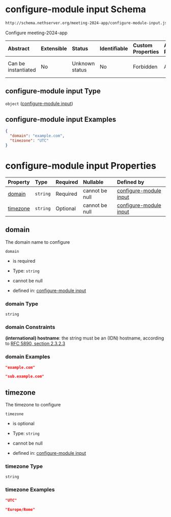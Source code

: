 # configure-module input Schema

```txt
http://schema.nethserver.org/meeting-2024-app/configure-module-input.json
```

Configure meeting-2024-app

| Abstract            | Extensible | Status         | Identifiable | Custom Properties | Additional Properties | Access Restrictions | Defined In                                                                                         |
| :------------------ | :--------- | :------------- | :----------- | :---------------- | :-------------------- | :------------------ | :------------------------------------------------------------------------------------------------- |
| Can be instantiated | No         | Unknown status | No           | Forbidden         | Allowed               | none                | [configure-module-input.json](meeting-2024-app/configure-module-input.json "open original schema") |

## configure-module input Type

`object` ([configure-module input](configure-module-input.md))

## configure-module input Examples

```json
{
  "domain": "example.com",
  "timezone": "UTC"
}
```

# configure-module input Properties

| Property              | Type     | Required | Nullable       | Defined by                                                                                                                                                               |
| :-------------------- | :------- | :------- | :------------- | :----------------------------------------------------------------------------------------------------------------------------------------------------------------------- |
| [domain](#domain)     | `string` | Required | cannot be null | [configure-module input](configure-module-input-properties-domain.md "http://schema.nethserver.org/meeting-2024-app/configure-module-input.json#/properties/domain")     |
| [timezone](#timezone) | `string` | Optional | cannot be null | [configure-module input](configure-module-input-properties-timezone.md "http://schema.nethserver.org/meeting-2024-app/configure-module-input.json#/properties/timezone") |

## domain

The domain name to configure

`domain`

* is required

* Type: `string`

* cannot be null

* defined in: [configure-module input](configure-module-input-properties-domain.md "http://schema.nethserver.org/meeting-2024-app/configure-module-input.json#/properties/domain")

### domain Type

`string`

### domain Constraints

**(international) hostname**: the string must be an (IDN) hostname, according to [RFC 5890, section 2.3.2.3](https://tools.ietf.org/html/rfc5890 "check the specification")

### domain Examples

```json
"example.com"
```

```json
"sub.example.com"
```

## timezone

The timezone to configure

`timezone`

* is optional

* Type: `string`

* cannot be null

* defined in: [configure-module input](configure-module-input-properties-timezone.md "http://schema.nethserver.org/meeting-2024-app/configure-module-input.json#/properties/timezone")

### timezone Type

`string`

### timezone Examples

```json
"UTC"
```

```json
"Europe/Rome"
```
